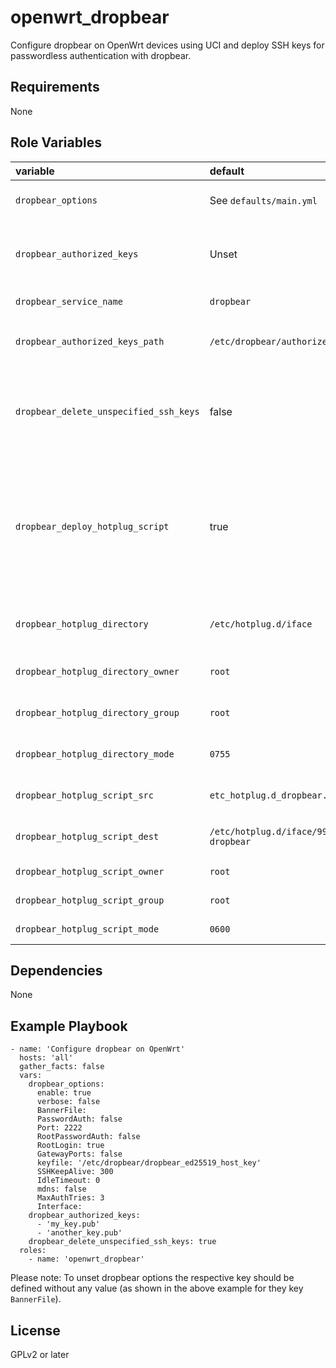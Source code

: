 openwrt_dropbear
=========

Configure dropbear on OpenWrt devices using UCI and deploy SSH keys for passwordless authentication with dropbear.

Requirements
------------

None

Role Variables
--------------
| variable                                 | default                            | required | description                                                                                                                           |
| :--------------------------------------- | :--------------------------------- | :------- | :------------------------------------------------------------------------------------------------------------------------------------ |
| `dropbear_options`                       | See `defaults/main.yml`            | false    | UCI options to apply to dropbear                                                                                                      |
| `dropbear_authorized_keys`               | Unset                              | false    | authorized keys to deploy for accessing the device using dropbear                                                                     |
| `dropbear_service_name`                  | `dropbear`                         | false    | dropbear service name                                                                                                                 |
| `dropbear_authorized_keys_path`          | `/etc/dropbear/authorized_keys`    | false    | path to dropbear's `authorized_keys` file                                                                                             |
| `dropbear_delete_unspecified_ssh_keys`   | false                              | false    | whether to delete unspecified SSH keys from the `authorized_keys` file                                                                |
| `dropbear_deploy_hotplug_script`         | true                               | false    | whether to deploy the hotplug script which will take care to reload dropbear if an interface changes its status (to prevent crashing) |
| `dropbear_hotplug_directory`             | `/etc/hotplug.d/iface`             | false    | path to the hotplug directory of OpenWrt                                                                                              |
| `dropbear_hotplug_directory_owner`       | `root`                             | false    | owner of the hotplug directory                                                                                                        |
| `dropbear_hotplug_directory_group`       | `root`                             | false    | group of the hotplug directory                                                                                                        |
| `dropbear_hotplug_directory_mode`        | `0755`                             | false    | mode of the hotplug directory                                                                                                         |
| `dropbear_hotplug_script_src`            | `etc_hotplug.d_dropbear.j2`        | false    | source Jinja2 template for the hotplug script                                                                                         |
| `dropbear_hotplug_script_dest`           | `/etc/hotplug.d/iface/99-dropbear` | false    | destination path of the hotplug script                                                                                                |
| `dropbear_hotplug_script_owner`          | `root`                             | false    | owner of the hotplug script                                                                                                           |
| `dropbear_hotplug_script_group`          | `root`                             | false    | group of the hotplug script                                                                                                           |
| `dropbear_hotplug_script_mode`           | `0600`                             | false    | mode of the hotplug script                                                                                                            |

Dependencies
------------

None

Example Playbook
----------------

```
- name: 'Configure dropbear on OpenWrt'
  hosts: 'all'
  gather_facts: false
  vars:
    dropbear_options:
      enable: true
      verbose: false
      BannerFile:
      PasswordAuth: false
      Port: 2222
      RootPasswordAuth: false
      RootLogin: true
      GatewayPorts: false
      keyfile: '/etc/dropbear/dropbear_ed25519_host_key'
      SSHKeepAlive: 300
      IdleTimeout: 0
      mdns: false
      MaxAuthTries: 3
      Interface:
    dropbear_authorized_keys:
      - 'my_key.pub'
      - 'another_key.pub'
    dropbear_delete_unspecified_ssh_keys: true
  roles:
    - name: 'openwrt_dropbear'
```

Please note: To unset dropbear options the respective key should be defined without any value (as shown in the above example for they key `BannerFile`).

License
-------

GPLv2 or later
